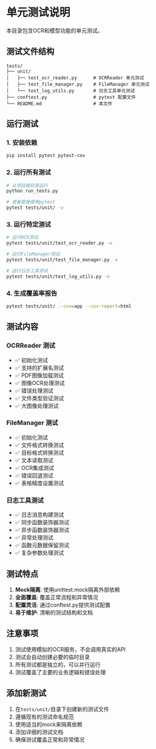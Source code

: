 # 单元测试说明

本目录包含OCR和模型功能的单元测试。

## 测试文件结构

```
tests/
├── unit/
│   ├── test_ocr_reader.py      # OCRReader 单元测试
│   ├── test_file_manager.py    # FileManager 单元测试
│   └── test_log_utils.py       # 日志工具单元测试
├── conftest.py                 # pytest 配置文件
└── README.md                   # 本文件
```

## 运行测试

### 1. 安装依赖

```bash
pip install pytest pytest-cov
```

### 2. 运行所有测试

```bash
# 从项目根目录运行
python run_tests.py

# 或者直接使用pytest
pytest tests/unit/ -v
```

### 3. 运行特定测试

```bash
# 运行OCR测试
pytest tests/unit/test_ocr_reader.py -v

# 运行FileManager测试
pytest tests/unit/test_file_manager.py -v

# 运行日志工具测试
pytest tests/unit/test_log_utils.py -v
```

### 4. 生成覆盖率报告

```bash
pytest tests/unit/ --cov=app --cov-report=html
```

## 测试内容

### OCRReader 测试

- ✅ 初始化测试
- ✅ 支持的扩展名测试
- ✅ PDF图像加载测试
- ✅ 图像OCR处理测试
- ✅ 错误处理测试
- ✅ 文件类型验证测试
- ✅ 大图像处理测试

### FileManager 测试

- ✅ 初始化测试
- ✅ 文件格式转换测试
- ✅ 目标格式转换测试
- ✅ 文本读取测试
- ✅ OCR集成测试
- ✅ 错误回退测试
- ✅ 表格精度设置测试

### 日志工具测试

- ✅ 日志消息构建测试
- ✅ 同步函数装饰器测试
- ✅ 异步函数装饰器测试
- ✅ 异常处理测试
- ✅ 函数元数据保留测试
- ✅ 复杂参数处理测试

## 测试特点

1. **Mock隔离**: 使用unittest.mock隔离外部依赖
2. **全面覆盖**: 覆盖正常流程和异常情况
3. **配置灵活**: 通过conftest.py提供测试配置
4. **易于维护**: 清晰的测试结构和文档

## 注意事项

1. 测试使用模拟的OCR服务，不会调用真实的API
2. 测试会自动创建必要的临时目录
3. 所有测试都是独立的，可以并行运行
4. 测试覆盖了主要的业务逻辑和错误处理

## 添加新测试

1. 在`tests/unit/`目录下创建新的测试文件
2. 遵循现有的测试命名规范
3. 使用适当的mock来隔离依赖
4. 添加详细的测试文档
5. 确保测试覆盖正常和异常情况
